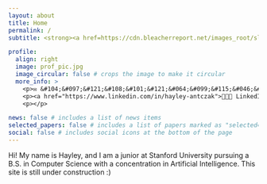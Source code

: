 ```yaml
---
layout: about
title: Home
permalink: /
subtitle: <strong><a href=https://cdn.bleacherreport.net/images_root/slides/photos/000/826/073/644983_display_image.jpg?1301623046>Computer Science @ Stanford </a></strong>

profile:
  align: right
  image: prof_pic.jpg
  image_circular: false # crops the image to make it circular
  more_info: >
    <p>✉️ &#104;&#097;&#121;&#108;&#101;&#121;&#064;&#099;&#115;&#046;&#115;&#116;&#097;&#110;&#102;&#111;&#114;&#100;&#046;&#101;&#100;&#117;</p>
    <p><a href="https://www.linkedin.com/in/hayley-antczak">👩🏽‍💼 LinkedIn</a></p>
    <p></p>

news: false # includes a list of news items 
selected_papers: false # includes a list of papers marked as "selected={true}"
social: false # includes social icons at the bottom of the page
---
```


Hi! My name is Hayley, and I am a junior at Stanford University pursuing a B.S. in Computer Science with a concentration in Artificial Intelligence. This site is still under construction :) 

<!--
Bio/introduction Tell the world about yourself. Link to your favorite [subreddit](http://reddit.com). You can put a picture in, too. The code is already in, just name your picture `prof_pic.jpg` and put it in the `img/` folder. 

Put your address / P.O. box / other info right below your picture. You can also disable any of these elements by editing `profile` property of the YAML header of your `_pages/about.md`. Edit `_bibliography/papers.bib` and Jekyll will render your [publications page](/al-folio/publications/) automatically.

Link to your social media connections, too. This theme is set up to use [Font Awesome icons](https://fontawesome.com/) and [Academicons](https://jpswalsh.github.io/academicons/), like the ones below. Add your Facebook, Twitter, LinkedIn, Google Scholar, or just disable all of them.
-->
